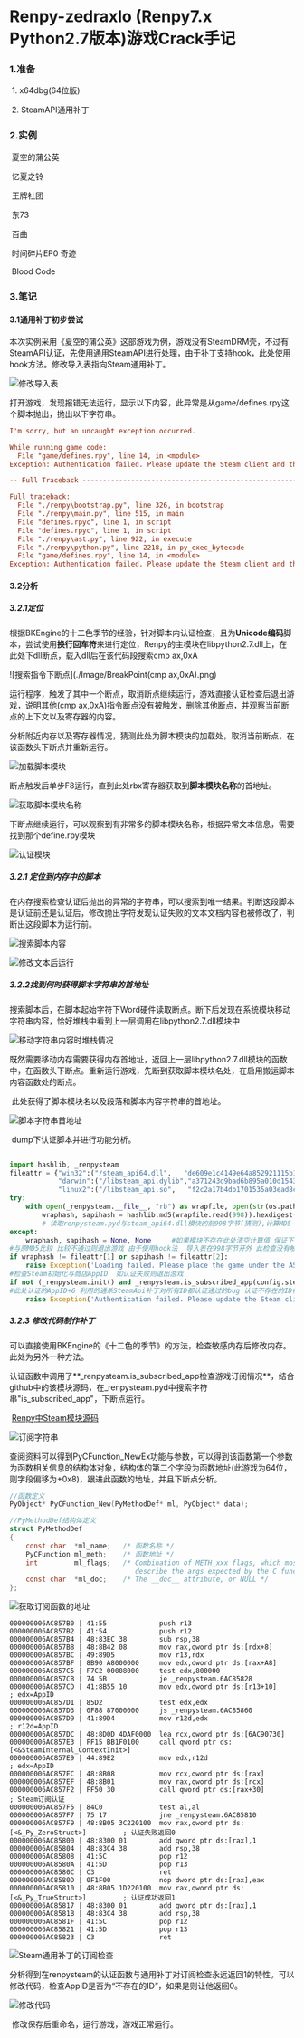 # Renpy-zedraxlo  (Renpy7.x Python2.7版本)游戏Crack手记

### 1.准备

​				1. x64dbg(64位版)

​				2. SteamAPI通用补丁

### 2.实例

​				夏空的蒲公英

​				忆夏之铃

​				王牌社团

​				东73

​				百曲

​				时间碎片EP0 奇迹

​				Blood Code

### 3.笔记

#### 3.1通用补丁初步尝试

​				本次实例采用《夏空的蒲公英》这部游戏为例，游戏没有SteamDRM壳，不过有SteamAPI认证，先使用通用SteamAPI进行处理，由于补丁支持hook，此处使用hook方法。修改导入表指向Steam通用补丁。

![修改导入表](./Image/PatchImport.png)

​				打开游戏，发现报错无法运行，显示以下内容，此异常是从game/defines.rpy这个脚本抛出，抛出以下字符串。

```ini
I'm sorry, but an uncaught exception occurred.

While running game code:
  File "game/defines.rpy", line 14, in <module>
Exception: Authentication failed. Please update the Steam client and the game to the latest, then launch via Steam Library.

-- Full Traceback ------------------------------------------------------------

Full traceback:
  File "./renpy\bootstrap.py", line 326, in bootstrap
  File "./renpy\main.py", line 515, in main
  File "defines.rpyc", line 1, in script
  File "defines.rpyc", line 1, in script
  File "./renpy\ast.py", line 922, in execute
  File "./renpy\python.py", line 2218, in py_exec_bytecode
  File "game/defines.rpy", line 14, in <module>
Exception: Authentication failed. Please update the Steam client and the game to the latest, then launch via Steam Library.

```

#### 3.2分析

##### 3.2.1定位

​				根据BKEngine的十二色季节的经验，针对脚本内认证检查，且为**Unicode编码**脚本，尝试使用**换行回车符**来进行定位，Renpy的主模块在libpython2.7.dll上，在此处下dll断点，载入dll后在该代码段搜索cmp ax,0xA

![搜索指令下断点](./Image/BreakPoint(cmp ax,0xA).png)

​				运行程序，触发了其中一个断点，取消断点继续运行，游戏直接认证检查后退出游戏，说明其他(cmp ax,0xA)指令断点没有被触发，删除其他断点，并观察当前断点的上下文以及寄存器的内容。

​				分析附近内存以及寄存器情况，猜测此处为脚本模块的加载处，取消当前断点，在该函数头下断点并重新运行。

![加载脚本模块](./Image/LoadScript.png)

​				断点触发后单步F8运行，直到此处rbx寄存器获取到**脚本模块名称**的首地址。

![获取脚本模块名称](./Image/GetScriptModuleName.png)

​				下断点继续运行，可以观察到有非常多的脚本模块名称，根据异常文本信息，需要找到那个define.rpy模块

![认证模块](./Image/GetCheckModule.png)

##### 3.2.1 定位到内存中的脚本		

​				在内存搜索检查认证后抛出的异常的字符串，可以搜索到唯一结果。判断这段脚本是认证前还是认证后，修改抛出字符发现认证失败的文本文档内容也被修改了，判断出这段脚本为运行前。

![搜索脚本内容](./Image/SearchMemory.png)

![修改文本后运行](./Image/ChangeText.png)

##### 3.2.2找到何时获得脚本字符串的首地址

​				搜索脚本后，在脚本起始字符下Word硬件读取断点。断下后发现在系统模块移动字符串内容，恰好堆栈中看到上一层调用在libpython2.7.dll模块中

![移动字符串内容时堆栈情况](./Image/MoveScriptStringStack.png)

​				既然需要移动内存需要获得内存首地址，返回上一层libpython2.7.dll模块的函数中，在函数头下断点。重新运行游戏，先断到获取脚本模块名处，在启用搬运脚本内容函数处的断点。

​				此处获得了脚本模块名以及段落和脚本内容字符串的首地址。

![脚本字符串首地址](./Image/GetScriptStringAddress.png)

​				dump下认证脚本并进行功能分析。

```python

import hashlib, _renpysteam
fileattr = {"win32":("/steam_api64.dll",   "de609e1c4149e64a852921115b163a3f", "7bf43b696060304797c57c719feb45cb"),
            "darwin":("/libsteam_api.dylib","a371243d9bad6b895a010d1543720254", "2a95befc8334b2be08937a7313b0c4dd"),
            "linux2":("/libsteam_api.so",   "f2c2a17b4db1701535a03ead8c71f7ba", "3a66932243a73b5b4bc4e243b685326b")}.get(sys.platform)
try:
    with open(_renpysteam.__file__, "rb") as wrapfile, open(str(os.path.dirname(_renpysteam.__file__), sys.getfilesystemencoding() or "utf-8")+fileattr[0], "rb") as sapifile:
        wraphash, sapihash = hashlib.md5(wrapfile.read(998)).hexdigest(), hashlib.md5(sapifile.read(998)).hexdigest()
        # 读取renpysteam.pyd与steam_api64.dll模块的前998字节(猜测),计算MD5
except:
    wraphash, sapihash = None, None		#如果模块不存在此处清空计算值 保证下面文件校验退出游戏
#与原MD5比较 比较不通过则退出游戏 由于使用hook法  导入表在998字节开外 此检查没有触发
if wraphash != fileattr[1] or sapihash != fileattr[2]:
    raise Exception('Loading failed. Please place the game under the ASCII folder path and verify the game integrity via Steam.')
#检查Steam初始化与商店AppID  如认证失败则退出游戏
if not (_renpysteam.init() and _renpysteam.is_subscribed_app(config.steam_appid) and not _renpysteam.is_subscribed_app(config.steam_appid+6)):
#此处认证的AppID+6 利用的通杀SteamApi补丁对所有ID都认证通过的bug 认证不存在的ID检查通杀补丁  检查到则退出游戏
    raise Exception('Authentication failed. Please update the Steam client and the game to the latest, then launch via Steam Library.')

```

##### 3.2.3 修改代码制作补丁

​				可以直接使用BKEngine的《十二色的季节》的方法，检查敏感内存后修改内存。此处为另外一种方法。

​				认证函数中调用了**_renpysteam.is_subscribed_app检查游戏订阅情况**，结合github中的该模块源码，在_renpysteam.pyd中搜索字符串"is_subscribed_app"，下断点运行。

​				[Renpy中Steam模块源码]()

![订阅字符串](./Image/SubscribedAppString.png)

​				查阅资料可以得到PyCFunction_NewEx功能与参数，可以得到该函数第一个参数为函数相关信息的结构体对象，结构体的第二个字段为函数地址(此游戏为64位，则字段偏移为+0x8)，跟进此函数的地址，并且下断点分析。

``` c
//函数定义
PyObject* PyCFunction_New(PyMethodDef* ml, PyObject* data);

//PyMethodDef结构体定义
struct PyMethodDef 
{
    const char  *ml_name;   /* 函数名称 */
    PyCFunction ml_meth;    /* 函数地址 */
    int         ml_flags;   /* Combination of METH_xxx flags, which mostly
                               describe the args expected by the C func */
    const char  *ml_doc;    /* The __doc__ attribute, or NULL */
};

```

![获取订阅函数的地址](./Image/StructAnalysis.png)

```assembly
000000006AC857B0 | 41:55             push r13                                         
000000006AC857B2 | 41:54             push r12                                         
000000006AC857B4 | 48:83EC 38        sub rsp,38                                       
000000006AC857B8 | 48:8B42 08        mov rax,qword ptr ds:[rdx+8]                     
000000006AC857BC | 49:89D5           mov r13,rdx                                      
000000006AC857BF | 8B90 A8000000     mov edx,dword ptr ds:[rax+A8]                    
000000006AC857C5 | F7C2 00008000     test edx,800000                                  
000000006AC857CB | 74 5B             je _renpysteam.6AC85828                          
000000006AC857CD | 41:8B55 10        mov edx,dword ptr ds:[r13+10]                    ; edx=AppID
000000006AC857D1 | 85D2              test edx,edx                                     
000000006AC857D3 | 0F88 87000000     js _renpysteam.6AC85860                          
000000006AC857D9 | 41:89D4           mov r12d,edx                                     ; r12d=AppID
000000006AC857DC | 48:8D0D 4DAF0000  lea rcx,qword ptr ds:[6AC90730]                  
000000006AC857E3 | FF15 BB1F0100     call qword ptr ds:[<&SteamInternal_ContextInit>] 
000000006AC857E9 | 44:89E2           mov edx,r12d                                     ; edx=AppID
000000006AC857EC | 48:8B08           mov rcx,qword ptr ds:[rax]                       
000000006AC857EF | 48:8B01           mov rax,qword ptr ds:[rcx]                       
000000006AC857F2 | FF50 30           call qword ptr ds:[rax+30]                       ; Steam订阅认证
000000006AC857F5 | 84C0              test al,al                                       
000000006AC857F7 | 75 17             jne _renpysteam.6AC85810                         
000000006AC857F9 | 48:8B05 3C220100  mov rax,qword ptr ds:[<&_Py_ZeroStruct>]         ; 认证失败返回0
000000006AC85800 | 48:8300 01        add qword ptr ds:[rax],1                         
000000006AC85804 | 48:83C4 38        add rsp,38                                       
000000006AC85808 | 41:5C             pop r12                                          
000000006AC8580A | 41:5D             pop r13                                          
000000006AC8580C | C3                ret                                              
000000006AC8580D | 0F1F00            nop dword ptr ds:[rax],eax                       
000000006AC85810 | 48:8B05 1D220100  mov rax,qword ptr ds:[<&_Py_TrueStruct>]         ; 认证成功返回1
000000006AC85817 | 48:8300 01        add qword ptr ds:[rax],1                         
000000006AC8581B | 48:83C4 38        add rsp,38                                       
000000006AC8581F | 41:5C             pop r12                                          
000000006AC85821 | 41:5D             pop r13                                          
000000006AC85823 | C3                ret                                              
```

![Steam通用补丁的订阅检查](./Image/SteamEmuSubscribedApp.png)

​				分析得到在renpysteam的认证函数与通用补丁对订阅检查永远返回1的特性。可以修改代码，检查AppID是否为“不存在的ID”，如果是则让他返回0。

![修改代码](./Image/PatchCode.png)

​				修改保存后重命名，运行游戏，游戏正常运行。







